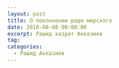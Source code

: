 ```yaml
---
layout: post
title: О поклонении ради мирского
date: 2018-08-08 00:00:00
excerpt: Рашид хазрат Акказиев
tag:
categories:
  - Рашид Акказиев
---
```


<div id="vk_playlist_-148559660_9"></div>
<script type="text/javascript" src="https://vk.com/js/api/openapi.js?158"></script>
<script type="text/javascript">
  (function() {
    VK.Widgets.Playlist("vk_playlist_-148559660_9", -148559660, 9,'42c815857d54dca453');
  }());
</script>